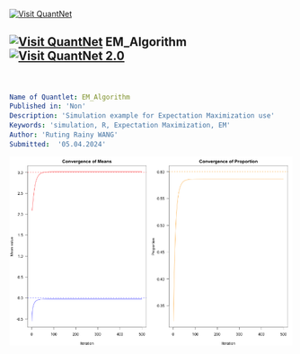 [<img src="https://github.com/QuantLet/Styleguide-and-FAQ/blob/master/pictures/banner.png" width="1100" alt="Visit QuantNet">](http://quantlet.de/)

## [<img src="https://github.com/QuantLet/Styleguide-and-FAQ/blob/master/pictures/qloqo.png" alt="Visit QuantNet">](http://quantlet.de/) **EM_Algorithm** [<img src="https://github.com/QuantLet/Styleguide-and-FAQ/blob/master/pictures/QN2.png" width="60" alt="Visit QuantNet 2.0">](http://quantlet.de/)

```yaml


Name of Quantlet: EM_Algorithm
Published in: 'Non'
Description: 'Simulation example for Expectation Maximization use'
Keywords: 'simulation, R, Expectation Maximization, EM'
Author: 'Ruting Rainy WANG' 
Submitted:  '05.04.2024'
```

![Picture1](convergence_plots.png)